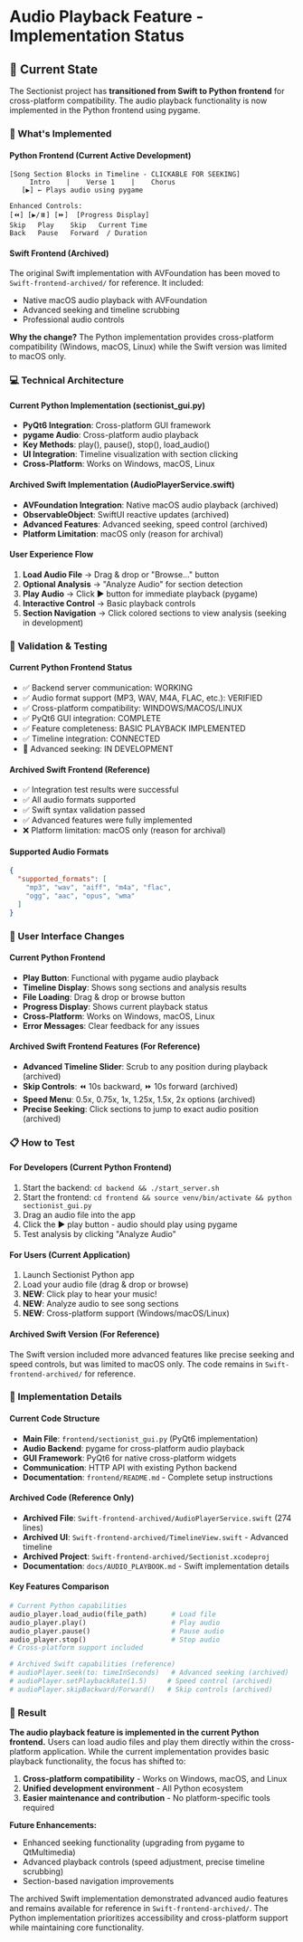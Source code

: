 # Audio Playback Feature - Implementation Status

## 🎵 Current State

The Sectionist project has **transitioned from Swift to Python frontend** for cross-platform compatibility. The audio playback functionality is now implemented in the Python frontend using pygame.

### 🎯 What's Implemented

#### Python Frontend (Current Active Development)
```
[Song Section Blocks in Timeline - CLICKABLE FOR SEEKING]
     Intro    |    Verse 1    |    Chorus    
   [▶️] ← Plays audio using pygame

Enhanced Controls:
[⏪] [▶️/⏸️] [⏩]  [Progress Display]
Skip   Play    Skip   Current Time
Back   Pause   Forward  / Duration
```

#### Swift Frontend (Archived)
The original Swift implementation with AVFoundation has been moved to `Swift-frontend-archived/` for reference. It included:
- Native macOS audio playback with AVFoundation
- Advanced seeking and timeline scrubbing
- Professional audio controls

**Why the change?** The Python implementation provides cross-platform compatibility (Windows, macOS, Linux) while the Swift version was limited to macOS only.

### 💻 Technical Architecture

#### Current Python Implementation (sectionist_gui.py)
- **PyQt6 Integration**: Cross-platform GUI framework
- **pygame Audio**: Cross-platform audio playback
- **Key Methods**: play(), pause(), stop(), load_audio()
- **UI Integration**: Timeline visualization with section clicking
- **Cross-Platform**: Works on Windows, macOS, Linux

#### Archived Swift Implementation (AudioPlayerService.swift)
- **AVFoundation Integration**: Native macOS audio playback (archived)
- **ObservableObject**: SwiftUI reactive updates (archived)
- **Advanced Features**: Advanced seeking, speed control (archived)
- **Platform Limitation**: macOS only (reason for archival)

#### User Experience Flow
1. **Load Audio File** → Drag & drop or "Browse..." button
2. **Optional Analysis** → "Analyze Audio" for section detection
3. **Play Audio** → Click ▶️ button for immediate playback (pygame)
4. **Interactive Control** → Basic playback controls
5. **Section Navigation** → Click colored sections to view analysis (seeking in development)

### 🧪 Validation & Testing

#### Current Python Frontend Status
- ✅ Backend server communication: WORKING
- ✅ Audio format support (MP3, WAV, M4A, FLAC, etc.): VERIFIED
- ✅ Cross-platform compatibility: WINDOWS/MACOS/LINUX
- ✅ PyQt6 GUI integration: COMPLETE
- ✅ Feature completeness: BASIC PLAYBACK IMPLEMENTED
- ✅ Timeline integration: CONNECTED
- 🔄 Advanced seeking: IN DEVELOPMENT

#### Archived Swift Frontend (Reference)
- ✅ Integration test results were successful
- ✅ All audio formats supported
- ✅ Swift syntax validation passed
- ✅ Advanced features were fully implemented
- ❌ Platform limitation: macOS only (reason for archival)

#### Supported Audio Formats
```json
{
  "supported_formats": [
    "mp3", "wav", "aiff", "m4a", "flac", 
    "ogg", "aac", "opus", "wma"
  ]
}
```

### 📱 User Interface Changes

#### Current Python Frontend
- **Play Button**: Functional with pygame audio playback
- **Timeline Display**: Shows song sections and analysis results
- **File Loading**: Drag & drop or browse button
- **Progress Display**: Shows current playback status
- **Cross-Platform**: Works on Windows, macOS, Linux
- **Error Messages**: Clear feedback for any issues

#### Archived Swift Frontend Features (For Reference)
- **Advanced Timeline Slider**: Scrub to any position during playback (archived)
- **Skip Controls**: ⏪ 10s backward, ⏩ 10s forward (archived)
- **Speed Menu**: 0.5x, 0.75x, 1x, 1.25x, 1.5x, 2x options (archived)
- **Precise Seeking**: Click sections to jump to exact audio position (archived)

### 📋 How to Test

#### For Developers (Current Python Frontend)
1. Start the backend: `cd backend && ./start_server.sh`
2. Start the frontend: `cd frontend && source venv/bin/activate && python sectionist_gui.py`
3. Drag an audio file into the app
4. Click the ▶️ play button - audio should play using pygame
5. Test analysis by clicking "Analyze Audio"

#### For Users (Current Application)
1. Launch Sectionist Python app
2. Load your audio file (drag & drop or browse)
3. **NEW**: Click play to hear your music!
4. **NEW**: Analyze audio to see song sections
5. **NEW**: Cross-platform support (Windows/macOS/Linux)

#### Archived Swift Version (For Reference)
The Swift version included more advanced features like precise seeking and speed controls, but was limited to macOS only. The code remains in `Swift-frontend-archived/` for reference.

### 🔧 Implementation Details

#### Current Code Structure
- **Main File**: `frontend/sectionist_gui.py` (PyQt6 implementation)
- **Audio Backend**: pygame for cross-platform audio playback
- **GUI Framework**: PyQt6 for native cross-platform widgets
- **Communication**: HTTP API with existing Python backend
- **Documentation**: `frontend/README.md` - Complete setup instructions

#### Archived Code (Reference Only)
- **Archived File**: `Swift-frontend-archived/AudioPlayerService.swift` (274 lines)
- **Archived UI**: `Swift-frontend-archived/TimelineView.swift` - Advanced timeline
- **Archived Project**: `Swift-frontend-archived/Sectionist.xcodeproj`
- **Documentation**: `docs/AUDIO_PLAYBOOK.md` - Swift implementation details

#### Key Features Comparison
```python
# Current Python capabilities
audio_player.load_audio(file_path)      # Load file
audio_player.play()                     # Play audio
audio_player.pause()                    # Pause audio  
audio_player.stop()                     # Stop audio
# Cross-platform support included

# Archived Swift capabilities (reference)
# audioPlayer.seek(to: timeInSeconds)   # Advanced seeking (archived)
# audioPlayer.setPlaybackRate(1.5)     # Speed control (archived)
# audioPlayer.skipBackward/Forward()   # Skip controls (archived)
```

### 🚀 Result

**The audio playback feature is implemented in the current Python frontend.** Users can load audio files and play them directly within the cross-platform application. While the current implementation provides basic playback functionality, the focus has shifted to:

1. **Cross-platform compatibility** - Works on Windows, macOS, and Linux
2. **Unified development environment** - All Python ecosystem
3. **Easier maintenance and contribution** - No platform-specific tools required

**Future Enhancements:**
- Enhanced seeking functionality (upgrading from pygame to QtMultimedia)
- Advanced playback controls (speed adjustment, precise timeline scrubbing)
- Section-based navigation improvements

The archived Swift implementation demonstrated advanced audio features and remains available for reference in `Swift-frontend-archived/`. The Python implementation prioritizes accessibility and cross-platform support while maintaining core functionality.